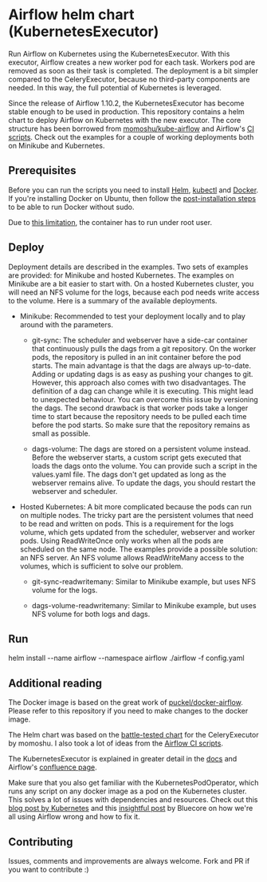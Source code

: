 # Airflow helm chart (KubernetesExecutor)

Run Airflow on Kubernetes using the KubernetesExecutor. 
With this executor, Airflow creates a new worker pod for each task. 
Workers pod are removed as soon as their task is completed. 
The deployment is a bit simpler compared to the CeleryExecutor, because no third-party components are needed.
In this way, the full potential of Kubernetes is leveraged.

Since the release of Airflow 1.10.2, the KubernetesExecutor has become stable enough to be used in production. 
This repository contains a helm chart to deploy Airflow on Kubernetes with the new executor. 
The core structure has been borrowed from [momoshu/kube-airflow](https://github.com/mumoshu/kube-airflow) and
Airflow's [CI scripts](https://github.com/apache/airflow/tree/master/scripts/ci/kubernetes).
Check out the examples for a couple of working deployments both on Minikube and Kubernetes.


## Prerequisites

Before you can run the scripts you need to install 
[Helm](https://docs.helm.sh/using_helm/#installing-helm), 
[kubectl](https://kubernetes.io/docs/tasks/tools/install-kubectl/) and 
[Docker](https://docs.docker.com/install/). 
If you're installing Docker on Ubuntu, then follow the 
[post-installation steps](https://docs.docker.com/install/linux/linux-postinstall/)
to be able to run Docker without sudo.

Due to [this limitation](https://github.com/kubernetes/kubernetes/issues/77986), the container has to run under root user.

## Deploy

Deployment details are described in the examples. 
Two sets of examples are provided: for Minikube and hosted Kubernetes.
The examples on Minikube are a bit easier to start with.
On a hosted Kubernetes cluster, you will need an NFS volume for the logs, because
each pod needs write access to the volume. 
Here is a summary of the available deployments.

* Minikube: Recommended to test your deployment locally and to play around with the parameters.

  * git-sync: The scheduler and webserver have a side-car container that continuously pulls the dags from a git repository.
  On the worker pods, the repository is pulled in an init container before the pod starts.
  The main advantage is that the dags are always up-to-date. 
  Adding or updating dags is as easy as pushing your changes to git. 
  However, this approach also comes with two disadvantages. 
  The definition of a dag can change while it is executing. 
  This might lead to unexpected behaviour. 
  You can overcome this issue by versioning the dags. 
  The second drawback is that worker pods take a longer time to start because the repository needs to be pulled
  each time before the pod starts. So make sure that the repository remains as small as possible.
  
  * dags-volume: The dags are stored on a persistent volume instead. 
  Before the webserver starts, a custom script gets executed that loads the dags onto the volume.
  You can provide such a script in the values.yaml file. 
  The dags don't get updated as long as the webserver remains alive. 
  To update the dags, you should restart the webserver and scheduler.
  
* Hosted Kubernetes: A bit more complicated because the pods can run on multiple nodes.
The tricky part are the persistent volumes that need to be read and written on pods.
This is a requirement for the logs volume, which gets updated from the scheduler, webserver and worker pods.
Using ReadWriteOnce only works when all the pods are scheduled on the same node.
The examples provide a possible solution: an NFS server.
An NFS volume allows ReadWriteMany access to the volumes, which is sufficient to solve our problem.

  * git-sync-readwritemany: Similar to Minikube example, but uses NFS volume for the logs.
  
  * dags-volume-readwritemany: Similar to Minikube example, but uses NFS volume for both logs and dags.
  

## Run
helm install --name airflow --namespace airflow ./airflow -f config.yaml

## Additional reading

The Docker image is based on the great work of [puckel/docker-airflow](https://github.com/puckel/docker-airflow).
Please refer to this repository if you need to make changes to the docker image. 

The Helm chart was based on the [battle-tested chart](https://github.com/mumoshu/kube-airflow) for the CeleryExecutor by momoshu.
I also took a lot of ideas from the [Airflow CI scripts](https://github.com/apache/airflow/tree/master/scripts/ci/kubernetes/kube).

The KubernetesExecutor is explained in greater detail in the [docs](https://airflow.apache.org/kubernetes.html?highlight=kubernetes%20executor)
and Airflow's [confluence page](https://cwiki.apache.org/confluence/pages/viewpage.action?pageId=71013666).

Make sure that you also get familiar with the KubernetesPodOperator, which runs any script on any docker image
as a pod on the Kubernetes cluster. This solves a lot of issues with dependencies and resources.
Check out this [blog post by Kubernetes](https://kubernetes.io/blog/2018/06/28/airflow-on-kubernetes-part-1-a-different-kind-of-operator/)
and this [insightful post](https://medium.com/bluecore-engineering/were-all-using-airflow-wrong-and-how-to-fix-it-a56f14cb0753) by Bluecore
on how we're all using Airflow wrong and how to fix it.


## Contributing

Issues, comments and improvements are always welcome. Fork and PR if you want to contribute :)
